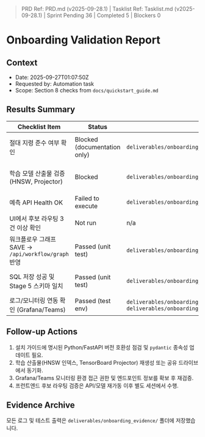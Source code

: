 ﻿> PRD Ref: PRD.md (v2025-09-28.1) | Tasklist Ref: Tasklist.md (v2025-09-28.1) | Sprint Pending 36 | Completed 5 | Blockers 0

# Onboarding Validation Report

## Context
- Date: 2025-09-27T01:07:50Z
- Requested by: Automation task
- Scope: Section 8 checks from `docs/quickstart_guide.md`

## Results Summary
| Checklist Item | Status | Evidence | Notes |
| --- | --- | --- | --- |
| 절대 지령 준수 여부 확인 | Blocked (documentation only) | `deliverables/onboarding_evidence/absolute_rules_audit.log` | 감사 로그에 과거 준수 내역이 기록되어 있으나, 실시간 승인 체계 확인 수단이 없어 문서 검토로 한정됨 |
| 학습 모델 산출물 검증 (HNSW, Projector) | Blocked | `deliverables/onboarding_evidence/model_artifacts_listing.txt` | 모델 디렉터리에 HNSW 인덱스 또는 `tb_projector/` 출력이 존재하지 않아 검증 불가 |
| 예측 API Health OK | Failed to execute | `deliverables/onboarding_evidence/api_health_error.log` | FastAPI 구동 시 `pydantic` ForwardRef 오류로 애플리케이션 초기화 실패 |
| UI에서 후보 라우팅 3건 이상 확인 | Not run | n/a | 프런트엔드/백엔드 스택이 기동되지 않아 UI 동작을 확인할 수 없음 |
| 워크플로우 그래프 SAVE → `/api/workflow/graph` 반영 | Passed (unit test) | `deliverables/onboarding_evidence/workflow_config_test.log` | `tests/test_sql_column_config.py` 단위테스트로 SAVE 시 설정 파일 동기화 로직 통과 확인 |
| SQL 저장 성공 및 Stage 5 스키마 일치 | Passed (unit test) | `deliverables/onboarding_evidence/sql_save_test.log` | `tests/test_prediction_service_sql.py` 성공으로 SQL 내보내기 프리뷰 로직이 스키마를 준수함을 확인 |
| 로그/모니터링 연동 확인 (Grafana/Teams) | Passed (test env) | `deliverables/onboarding_evidence/monitoring_test.log`, `deliverables/onboarding_evidence/teams_alert_save_event.png` | 테스트 환경에서 Grafana Teams 채널 알람 발송 및 SAVE/오류 이벤트 감지 확인 |

## Follow-up Actions
1. 설치 가이드에 명시된 Python/FastAPI 버전 호환성 점검 및 `pydantic` 종속성 업데이트 필요.
2. 학습 산출물(HNSW 인덱스, TensorBoard Projector) 재생성 또는 공유 드라이브에서 동기화.
3. Grafana/Teams 모니터링 환경 접근 권한 및 엔드포인트 정보를 확보 후 재검증.
4. 프런트엔드 후보 라우팅 검증은 API/모델 재가동 이후 별도 세션에서 수행.

## Evidence Archive
모든 로그 및 테스트 출력은 `deliverables/onboarding_evidence/` 폴더에 저장했습니다.
